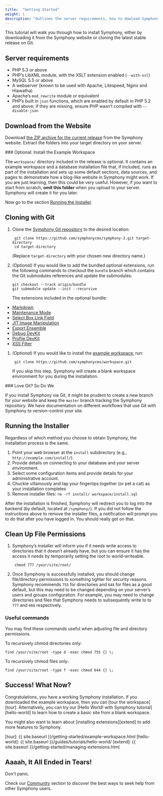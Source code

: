 ```yaml
---
title:  "Getting Started"
weight: 1
description: "Outlines the server requirements, how to dowload Symphony, and how to install it."
---
```


This tutorial will walk you through how to install Symphony, either by downloading it from the Symphony website or cloning the latest stable release on Git.

## Server requirements

- PHP 5.3 or above
- PHP’s LibXML module, with the XSLT extension enabled (`--with-xsl`)
- MySQL 5.5 or above
- A webserver (known to be used with Apache, Litespeed, Nginx and Hiawatha)
- Apache’s `mod_rewrite` module or equivalent
- PHP’s built in `json` functions, which are enabled by default in PHP 5.2 and above; if they are missing, ensure PHP wasn’t compiled with `--disable-json`

## Download from the Website

Download [the ZIP archive for the current release][website] from the Symphony website. Extract the folders into your target directory on your server.
<aside class="note">
### Optional: Install the Example Workspace

The `workspace/` directory included in the release is optional. It contains an example workspace and a database installation file that, if included, runs as part of the installation and sets up some default sections, data sources, and pages to demonstrate how a blog-like website in Symphony might work. If you are just learning, then this could be very useful. However, if you want to start from scratch, **omit this folder** when you upload to your server. Symphony will create it for you later.</p>
</aside>

Now go to the section <a href="#run-the-installer">Running the Installer</a>.

[website]: http://getsymphony.com/download/

## Cloning with Git

1. Clone the [Symphony Git repository](https://github.com/symphonycms/symphony-2/) to the desired location:

        git clone https://github.com/symphonycms/symphony-2.git target-directory
        cd target-directory

    (Replace `target-directory` with your chosen new directory name.)

1.  _(Optional)_ If you would like to add the bundled optional extensions, run the following commands to checkout the `bundle` branch which contains the Git submodules references and update the submodules:

        git checkout --track origin/bundle
        git submodule update --init --recursive

    The extensions included in the optional bundle:

  - [Markdown](https://github.com/symphonycms/markdown)
  - [Maintenance Mode](https://github.com/symphonycms/maintenance_mode)
  - [Select Box Link Field](https://github.com/symphonycms/selectbox_link_field)
  - [JIT Image Manipulation](https://github.com/symphonycms/jit_image_manipulation)
  - [Export Ensemble](https://github.com/symphonycms/export_ensemble)
  - [Debug DevKit](https://github.com/symphonycms/debugdevkit)
  - [Profile DevKit](https://github.com/symphonycms/profiledevkit)
  - [XSS Filter](https://github.com/symphonycms/xssfilter)

1. _(Optional)_ If you would like to install the [example workspace](https://github.com/symphonycms/workspace), run:

        git clone https://github.com/symphonycms/workspace.git

    If you skip this step, Symphony will create a blank workspace environment for you during the installation.

<aside class="note">
### Love Git? So Do We

If you install Symphony via Git, it might be prudent to create a new branch for your website and keep the `master` branch tracking the Symphony repository. We have documentation on different workflows that use Git with Symphony to version-control your site.
</aside>

<h2 id="run-the-installer">Running the Installer</h2>

Regardless of which method you choose to obtain Symphony, the installation process is the same.

1. Point your web browser at the `install` subdirectory (e.g., `http://example.com/install/`).
1. Provide details on connecting to your database and your server environment.
1. Select some configuration items and provide details for your administrative account.
1. Chuckle villainously and tap your fingertips together (or pet a cat) as your installation completes
1. Remove installer files:  `rm -rf install/ workspace/install.sql`

After the installation is finished, Symphony will redirect you to log into the backend (by default, located at `/symphony/`). If you did not follow the instructions above to remove the installer files, a notification will prompt you to do that after you have logged in. You should really get on that.

## Clean Up File Permissions

1. Symphony’s installer will inform you if it needs write access to directories that it doesn’t already have, but you can ensure it has the access it needs by temporarily setting the root to world-writeable.

        chmod 777 /your/site/root/

1. Once Symphony is successfully installed, you should change file/directory permissions to something tighter for security reasons. Symphony recommends `755` for directories and `644` for files as a good default, but this may need to be changed depending on your server’s users and groups configuration. For example, you may need to change directories and files that Symphony needs to subsequently write to to `777` and `666` respectively.

### Useful commands

You may find these commands useful when adjusting file and directory permissions.

To recursively chmod directories only:

    find /your/site/root -type d -exec chmod 755 {} \;

To recursively chmod files only:

    find /your/site/root -type f -exec chmod 644 {} \;

## Success! What Now?

Congratulations, you have a working Symphony installation. If you downloaded the example workspace, then you can [tour the workspace][tour]. Alternatively, you can try our [Hello World! with Symphony tutorial][hello-world] to learn how to create a basic site from a blank workspace.

You might also want to learn about [installing extensions][extend] to add more features to Symphony.

[tour]: {{ site.baseurl }}/getting-started/example-workspace.html
[hello-world]: {{ site.baseurl }}/guides/tutorials/hello-world/
[extend]: {{ site.baseurl }}/getting-started/managing-extensions.html

## Aaaah, It All Ended in Tears!

Don't panic.

Check our [Community]() section to discover the best ways to seek help from other Symphony users.
